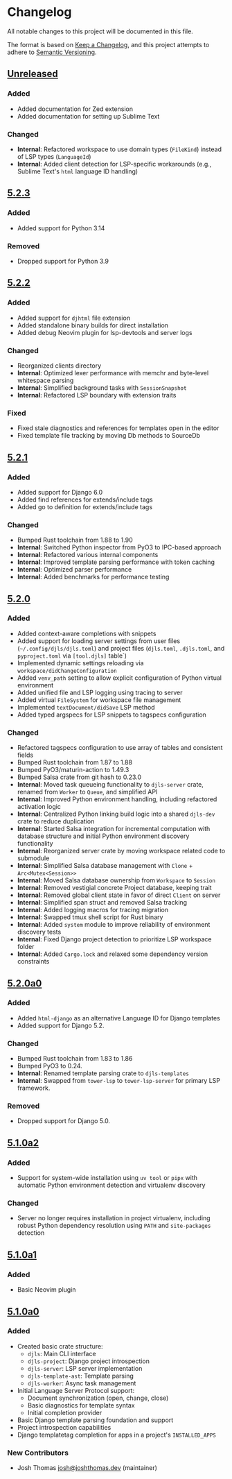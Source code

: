 # Changelog

All notable changes to this project will be documented in this file.

The format is based on [Keep a Changelog](https://keepachangelog.com/en/1.0.0/),
and this project attempts to adhere to [Semantic Versioning](https://semver.org/spec/v2.0.0.html).

<!--
## [${version}]
### Added - for new features
### Changed - for changes in existing functionality
### Deprecated - for soon-to-be removed features
### Removed - for now removed features
### Fixed - for any bug fixes
### Security - in case of vulnerabilities
[${version}]: https://github.com/joshuadavidthomas/django-language-server/releases/tag/v${version}
-->

## [Unreleased]

### Added

- Added documentation for Zed extension
- Added documentation for setting up Sublime Text

### Changed

- **Internal**: Refactored workspace to use domain types (`FileKind`) instead of LSP types (`LanguageId`)
- **Internal**: Added client detection for LSP-specific workarounds (e.g., Sublime Text's `html` language ID handling)

## [5.2.3]

### Added

- Added support for Python 3.14

### Removed

- Dropped support for Python 3.9

## [5.2.2]

### Added

- Added support for `djhtml` file extension
- Added standalone binary builds for direct installation
- Added debug Neovim plugin for lsp-devtools and server logs

### Changed

- Reorganized clients directory
- **Internal**: Optimized lexer performance with memchr and byte-level whitespace parsing
- **Internal**: Simplified background tasks with `SessionSnapshot`
- **Internal**: Refactored LSP boundary with extension traits

### Fixed

- Fixed stale diagnostics and references for templates open in the editor
- Fixed template file tracking by moving Db methods to SourceDb

## [5.2.1]

### Added

- Added support for Django 6.0
- Added find references for extends/include tags
- Added go to definition for extends/include tags

### Changed

- Bumped Rust toolchain from 1.88 to 1.90
- **Internal**: Switched Python inspector from PyO3 to IPC-based approach
- **Internal**: Refactored various internal components
- **Internal**: Improved template parsing performance with token caching
- **Internal**: Optimized parser performance
- **Internal**: Added benchmarks for performance testing

## [5.2.0]

### Added

- Added context-aware completions with snippets
- Added support for loading server settings from user files (`~/.config/djls/djls.toml`) and project files (`djls.toml`, `.djls.toml`, and `pyproject.toml` via `[tool.djls]` table`)
- Implemented dynamic settings reloading via `workspace/didChangeConfiguration`
- Added `venv_path` setting to allow explicit configuration of Python virtual environment
- Added unified file and LSP logging using tracing to server
- Added virtual `FileSystem` for workspace file management
- Implemented `textDocument/didSave` LSP method
- Added typed argspecs for LSP snippets to tagspecs configuration

### Changed

- Refactored tagspecs configuration to use array of tables and consistent fields
- Bumped Rust toolchain from 1.87 to 1.88
- Bumped PyO3/maturin-action to 1.49.3
- Bumped Salsa crate from git hash to 0.23.0
- **Internal**: Moved task queueing functionality to `djls-server` crate, renamed from `Worker` to `Queue`, and simplified API
- **Internal**: Improved Python environment handling, including refactored activation logic
- **Internal**: Centralized Python linking build logic into a shared `djls-dev` crate to reduce duplication
- **Internal**: Started Salsa integration for incremental computation with database structure and initial Python environment discovery functionality
- **Internal**: Reorganized server crate by moving workspace related code to submodule
- **Internal**: Simplified Salsa database management with `Clone` + `Arc<Mutex<Session>>`
- **Internal**: Moved Salsa database ownership from `Workspace` to `Session`
- **Internal**: Removed vestigial concrete Project database, keeping trait
- **Internal**: Removed global client state in favor of direct `Client` on server
- **Internal**: Simplified span struct and removed Salsa tracking
- **Internal**: Added logging macros for tracing migration
- **Internal**: Swapped tmux shell script for Rust binary
- **Internal**: Added `system` module to improve reliability of environment discovery tests
- **Internal**: Fixed Django project detection to prioritize LSP workspace folder
- **Internal**: Added `Cargo.lock` and relaxed some dependency version constraints

## [5.2.0a0]

### Added

- Added `html-django` as an alternative Language ID for Django templates
- Added support for Django 5.2.

### Changed

- Bumped Rust toolchain from 1.83 to 1.86
- Bumped PyO3 to 0.24.
- **Internal**: Renamed template parsing crate to `djls-templates`
- **Internal**: Swapped from `tower-lsp` to `tower-lsp-server` for primary LSP framework.

### Removed

- Dropped support for Django 5.0.

## [5.1.0a2]

### Added

- Support for system-wide installation using `uv tool` or `pipx` with automatic Python environment detection and virtualenv discovery

### Changed

- Server no longer requires installation in project virtualenv, including robust Python dependency resolution using `PATH` and `site-packages` detection

## [5.1.0a1]

### Added

- Basic Neovim plugin

## [5.1.0a0]

### Added

- Created basic crate structure:
    - `djls`: Main CLI interface
    - `djls-project`: Django project introspection
    - `djls-server`: LSP server implementation
    - `djls-template-ast`: Template parsing
    - `djls-worker`: Async task management
- Initial Language Server Protocol support:
    - Document synchronization (open, change, close)
    - Basic diagnostics for template syntax
    - Initial completion provider
- Basic Django template parsing foundation and support
- Project introspection capabilities
- Django templatetag completion for apps in a project's `INSTALLED_APPS`

### New Contributors

- Josh Thomas <josh@joshthomas.dev> (maintainer)

[unreleased]: https://github.com/joshuadavidthomas/django-language-server/compare/v5.2.3...HEAD
[5.1.0a0]: https://github.com/joshuadavidthomas/django-language-server/releases/tag/v5.1.0a0
[5.1.0a1]: https://github.com/joshuadavidthomas/django-language-server/releases/tag/v5.1.0a1
[5.1.0a2]: https://github.com/joshuadavidthomas/django-language-server/releases/tag/v5.1.0a2
[5.2.0a0]: https://github.com/joshuadavidthomas/django-language-server/releases/tag/v5.2.0a0
[5.2.0]: https://github.com/joshuadavidthomas/django-language-server/releases/tag/v5.2.0
[5.2.1]: https://github.com/joshuadavidthomas/django-language-server/releases/tag/v5.2.1
[5.2.2]: https://github.com/joshuadavidthomas/django-language-server/releases/tag/v5.2.2
[5.2.3]: https://github.com/joshuadavidthomas/django-language-server/releases/tag/v5.2.3
